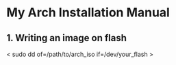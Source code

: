 # My Arch Installation Manual #
## 1. Writing an image on flash ##

< sudo dd of=/path/to/arch_iso if=/dev/your_flash >
